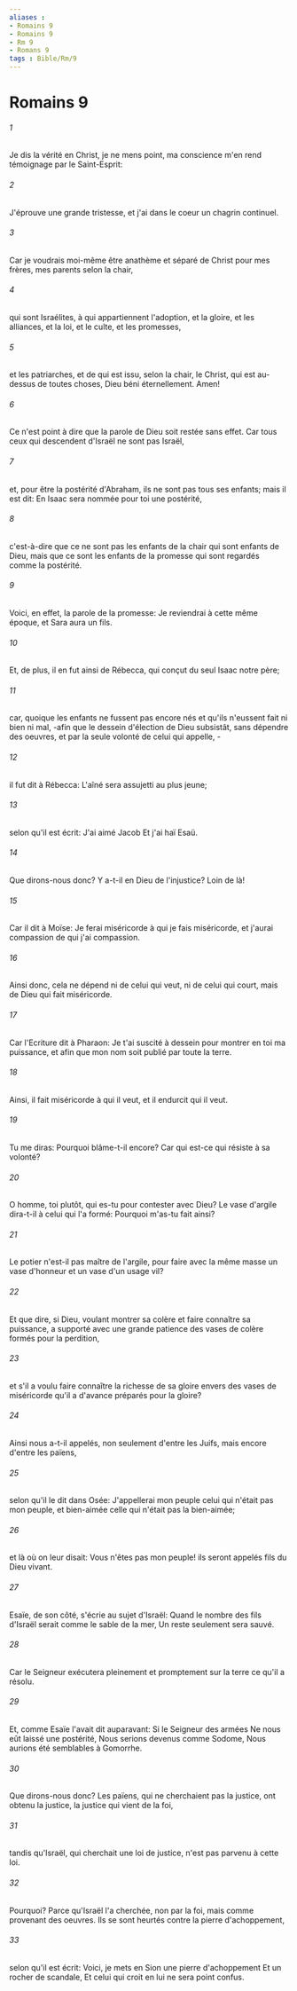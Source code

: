 ```yaml
---
aliases : 
- Romains 9
- Romains 9
- Rm 9
- Romans 9
tags : Bible/Rm/9
---
```


# Romains 9

###### 1
Je dis la vérité en Christ, je ne mens point, ma conscience m'en rend témoignage par le Saint-Esprit:
###### 2
J'éprouve une grande tristesse, et j'ai dans le coeur un chagrin continuel.
###### 3
Car je voudrais moi-même être anathème et séparé de Christ pour mes frères, mes parents selon la chair,
###### 4
qui sont Israélites, à qui appartiennent l'adoption, et la gloire, et les alliances, et la loi, et le culte, et les promesses,
###### 5
et les patriarches, et de qui est issu, selon la chair, le Christ, qui est au-dessus de toutes choses, Dieu béni éternellement. Amen!
###### 6
Ce n'est point à dire que la parole de Dieu soit restée sans effet. Car tous ceux qui descendent d'Israël ne sont pas Israël,
###### 7
et, pour être la postérité d'Abraham, ils ne sont pas tous ses enfants; mais il est dit: En Isaac sera nommée pour toi une postérité,
###### 8
c'est-à-dire que ce ne sont pas les enfants de la chair qui sont enfants de Dieu, mais que ce sont les enfants de la promesse qui sont regardés comme la postérité.
###### 9
Voici, en effet, la parole de la promesse: Je reviendrai à cette même époque, et Sara aura un fils.
###### 10
Et, de plus, il en fut ainsi de Rébecca, qui conçut du seul Isaac notre père;
###### 11
car, quoique les enfants ne fussent pas encore nés et qu'ils n'eussent fait ni bien ni mal, -afin que le dessein d'élection de Dieu subsistât, sans dépendre des oeuvres, et par la seule volonté de celui qui appelle, -
###### 12
il fut dit à Rébecca: L'aîné sera assujetti au plus jeune;
###### 13
selon qu'il est écrit: J'ai aimé Jacob Et j'ai haï Esaü.
###### 14
Que dirons-nous donc? Y a-t-il en Dieu de l'injustice? Loin de là!
###### 15
Car il dit à Moïse: Je ferai miséricorde à qui je fais miséricorde, et j'aurai compassion de qui j'ai compassion.
###### 16
Ainsi donc, cela ne dépend ni de celui qui veut, ni de celui qui court, mais de Dieu qui fait miséricorde.
###### 17
Car l'Ecriture dit à Pharaon: Je t'ai suscité à dessein pour montrer en toi ma puissance, et afin que mon nom soit publié par toute la terre.
###### 18
Ainsi, il fait miséricorde à qui il veut, et il endurcit qui il veut.
###### 19
Tu me diras: Pourquoi blâme-t-il encore? Car qui est-ce qui résiste à sa volonté?
###### 20
O homme, toi plutôt, qui es-tu pour contester avec Dieu? Le vase d'argile dira-t-il à celui qui l'a formé: Pourquoi m'as-tu fait ainsi?
###### 21
Le potier n'est-il pas maître de l'argile, pour faire avec la même masse un vase d'honneur et un vase d'un usage vil?
###### 22
Et que dire, si Dieu, voulant montrer sa colère et faire connaître sa puissance, a supporté avec une grande patience des vases de colère formés pour la perdition,
###### 23
et s'il a voulu faire connaître la richesse de sa gloire envers des vases de miséricorde qu'il a d'avance préparés pour la gloire?
###### 24
Ainsi nous a-t-il appelés, non seulement d'entre les Juifs, mais encore d'entre les païens,
###### 25
selon qu'il le dit dans Osée: J'appellerai mon peuple celui qui n'était pas mon peuple, et bien-aimée celle qui n'était pas la bien-aimée;
###### 26
et là où on leur disait: Vous n'êtes pas mon peuple! ils seront appelés fils du Dieu vivant.
###### 27
Esaïe, de son côté, s'écrie au sujet d'Israël: Quand le nombre des fils d'Israël serait comme le sable de la mer, Un reste seulement sera sauvé.
###### 28
Car le Seigneur exécutera pleinement et promptement sur la terre ce qu'il a résolu.
###### 29
Et, comme Esaïe l'avait dit auparavant: Si le Seigneur des armées Ne nous eût laissé une postérité, Nous serions devenus comme Sodome, Nous aurions été semblables à Gomorrhe.
###### 30
Que dirons-nous donc? Les païens, qui ne cherchaient pas la justice, ont obtenu la justice, la justice qui vient de la foi,
###### 31
tandis qu'Israël, qui cherchait une loi de justice, n'est pas parvenu à cette loi.
###### 32
Pourquoi? Parce qu'Israël l'a cherchée, non par la foi, mais comme provenant des oeuvres. Ils se sont heurtés contre la pierre d'achoppement,
###### 33
selon qu'il est écrit: Voici, je mets en Sion une pierre d'achoppement Et un rocher de scandale, Et celui qui croit en lui ne sera point confus.
